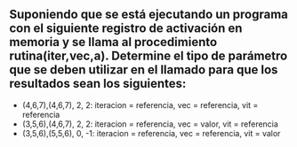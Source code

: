 ## Suponiendo que se está ejecutando un programa con el siguiente registro de activación en memoria y se llama al procedimiento rutina(iter,vec,a). Determine el tipo de parámetro que se deben utilizar en el llamado para que los resultados sean los siguientes:
- (4,6,7),(4,6,7), 2, 2: iteracion = referencia, vec = referencia, vit = referencia
- (3,5,6),(4,6,7), 2, 2: iteracion = referencia, vec = valor, vit = referencia
- (3,5,6),(5,5,6), 0, -1: iteracion = referencia, vec = referencia, vit = valor